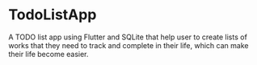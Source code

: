 # TodoListApp

A TODO list app using Flutter and SQLite that help user to create lists of works that they need to track and complete in their life, which can make their life become easier.
